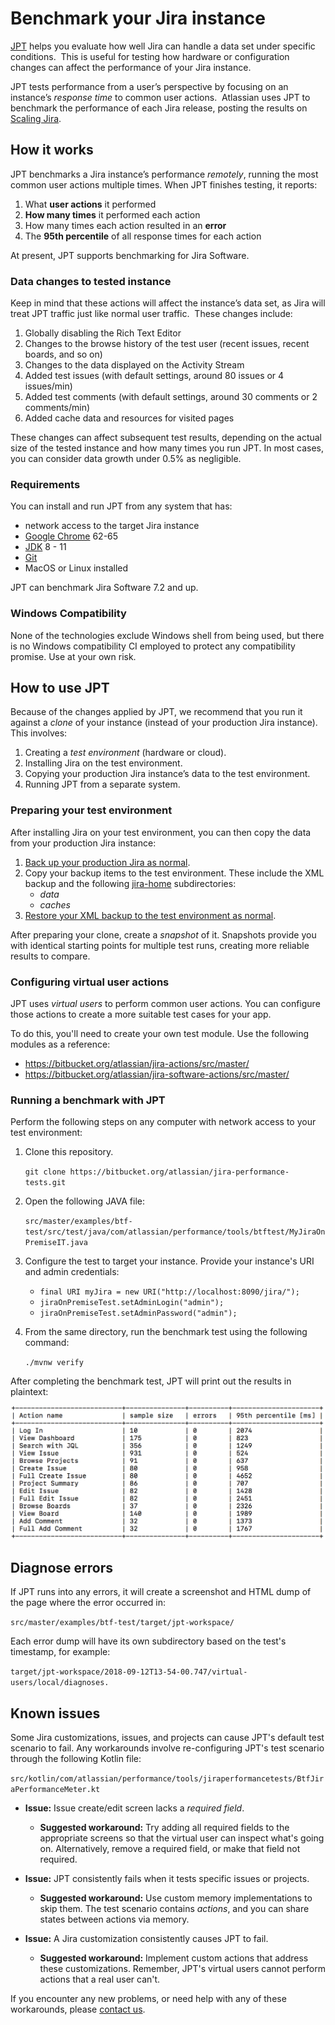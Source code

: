 # Benchmark your Jira instance

[JPT](../../README.md) helps you evaluate how well Jira can handle a data set under specific conditions. 
This is useful for testing how hardware or configuration changes can affect the performance of your Jira instance. 

JPT tests performance from a user’s perspective by focusing on an instance’s _response time_ to common user actions. 
Atlassian uses JPT to benchmark the performance of each Jira release, posting the results on [Scaling Jira](https://confluence.atlassian.com/enterprise/scaling-jira-867028644.html).

## How it works

JPT benchmarks a Jira instance’s performance _remotely_, running the most common user actions multiple times.
When JPT finishes testing, it reports:

1. What **user actions** it performed
2. **How many times** it performed each action
3. How many times each action resulted in an **error**
4. The **95th percentile** of all response times for each action

At present, JPT supports benchmarking for Jira Software.

### Data changes to tested instance

Keep in mind that these actions will affect the instance’s data set, as Jira will treat JPT traffic just like normal user traffic. 
These changes include:

 1. Globally disabling the Rich Text Editor
 2. Changes to the browse history of the test user (recent issues, recent boards, and so on)
 3. Changes to the data displayed on the Activity Stream
 4. Added test issues (with default settings, around 80 issues or 4 issues/min)
 5. Added test comments (with default settings, around 30 comments or 2 comments/min)
 6. Added cache data and resources for visited pages

These changes can affect subsequent test results, depending on the actual size of the tested instance and how many times you run JPT.
In most cases, you can consider data growth under 0.5% as negligible.

### Requirements

You can install and run JPT from any system that has:

* network access to the target Jira instance
* [Google Chrome](https://www.google.com/chrome/) 62-65
* [JDK](http://openjdk.java.net/) 8 - 11
* [Git](https://git-scm.com/)
* MacOS or Linux installed

JPT can benchmark Jira Software 7.2 and up.

### Windows Compatibility

None of the technologies exclude Windows shell from being used, but there is no Windows compatibility CI employed to protect any compatibility promise. Use at your own risk.

## How to use JPT

Because of the changes applied by JPT, we recommend that you run it against a _clone_ of your instance (instead of your production Jira instance). This involves:

1. Creating a _test environment_ (hardware or cloud).
2. Installing Jira on the test environment.
3. Copying your production Jira instance’s data to the test environment.
4. Running JPT from a separate system.

### Preparing your test environment

After installing Jira on your test environment, you can then copy the data from your production Jira instance:

1. [Back up your production Jira as normal](https://confluence.atlassian.com/display/ADMINJIRASERVER/Backing+up+data).
2. Copy your backup items to the test environment. These include the XML backup and the following [jira-home](https://confluence.atlassian.com/display/ADMINJIRASERVER/Jira+application+home+directory) subdirectories:
    - _data_
    - _caches_
3. [Restore your XML backup to the test environment as normal](https://confluence.atlassian.com/display/ADMINJIRASERVER/Restoring+data+from+an+xml+backup).

After preparing your clone, create a _snapshot_ of it. Snapshots provide you with identical starting points for multiple test runs, creating more reliable results to compare.

### Configuring virtual user actions

JPT uses _virtual users_ to perform common user actions.
You can configure those actions to create a more suitable test cases for your app.

To do this, you'll need to create your own test module.
Use the following modules as a reference:

- https://bitbucket.org/atlassian/jira-actions/src/master/
- https://bitbucket.org/atlassian/jira-software-actions/src/master/


### Running a benchmark with JPT 

Perform the following steps on any computer with network access to your test environment:

1. Clone this repository.

    `git clone https://bitbucket.org/atlassian/jira-performance-tests.git`

2. Open the following JAVA file:

    `src/master/examples/btf-test/src/test/java/com/atlassian/performance/tools/btftest/MyJiraOnPremiseIT.java`

3. Configure the test to target your instance. Provide your instance's URI and admin credentials:

    - `final URI myJira = new URI("http://localhost:8090/jira/");`
    - `jiraOnPremiseTest.setAdminLogin("admin");`
    - `jiraOnPremiseTest.setAdminPassword("admin");`

4. From the same directory, run the benchmark test using the following command:

    `./mvnw verify`

After completing the benchmark test, JPT will print out the results in plaintext:

![Plain text report](plain-text-report.png)

## Diagnose errors

If JPT runs into any errors, it will create a screenshot and HTML dump of the page where the error occurred in:

`src/master/examples/btf-test/target/jpt-workspace/`

Each error dump will have its own subdirectory based on the test's timestamp, for example:

`target/jpt-workspace/2018-09-12T13-54-00.747/virtual-users/local/diagnoses.`

## Known issues

Some Jira customizations, issues, and projects can cause JPT's default test scenario to fail.
Any workarounds involve re-configuring JPT's test scenario through the following Kotlin file:

  `src/kotlin/com/atlassian/performance/tools/jiraperformancetests/BtfJiraPerformanceMeter.kt`

- **Issue:** Issue create/edit screen lacks a _required field_.
    - **Suggested workaround:** Try adding all required fields to the appropriate screens so that the virtual user can inspect what's going on. Alternatively, remove a required field, or make that field not required.

- **Issue:** JPT consistently fails when it tests specific issues or projects.
    - **Suggested workaround:** Use custom memory implementations to skip them. The test scenario contains _actions_, and you can share states between actions via memory.

- **Issue:** A Jira customization consistently causes JPT to fail.
    - **Suggested workaround:** Implement custom actions that address these customizations. Remember, JPT's virtual users cannot perform actions that a real user can't.

If you encounter any new problems, or need help with any of these workarounds,
please [contact us](https://ecosystem.atlassian.net/secure/CreateIssue.jspa?issuetype=1&pid=28139).  
